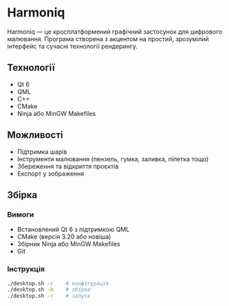 # Harmoniq

Harmoniq — це кросплатформений графічний застосунок для цифрового малювання. Програма створена з акцентом на простий, зрозумілий інтерфейс та сучасні технології рендерингу.

## Технології

- Qt 6
- QML
- C++
- CMake
- Ninja або MinGW Makefiles

## Можливості

- Підтримка шарів
- Інструменти малювання (пензель, гумка, заливка, піпетка тощо)
- Збереження та відкриття проєктів
- Експорт у зображення

## Збірка

### Вимоги

- Встановлений Qt 6 з підтримкою QML
- CMake (версія 3.20 або новіша)
- Збірник Ninja або MinGW Makefiles
- Git

### Інструкція

```bash
./desktop.sh -c    # конфігурація
./desktop.sh -b    # збірка
./desktop.sh -r    # запуск
